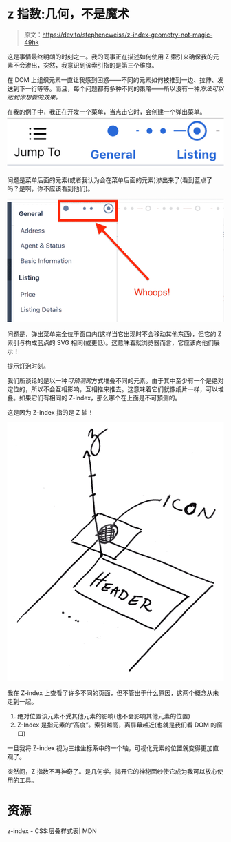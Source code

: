 # z 指数:几何，不是魔术

> 原文：<https://dev.to/stephencweiss/z-index-geometry-not-magic-49hk>

这是事情最终明朗的时刻之一。我的同事正在描述如何使用 Z 索引来确保我的元素不会渗出，突然，我意识到该索引指的是第三个维度。

在 DOM 上组织元素一直让我感到困惑——不同的元素如何被推到一边、拉伸、发送到下一行等等。而且，每个问题都有多种不同的策略——所以没有一种*方法可以达到你想要的效果。*

在我的例子中，我正在开发一个菜单，当点击它时，会创建一个弹出菜单。[![menu and stepper](img/ee74862be8dbd6902dde019ed6baafff.png)](///static/245d70af9cf09782dd53bf58a4c0abb9/1e685/menu-and-stepper.png)

问题是菜单后面的元素(或者我认为会在菜单后面的元素)渗出来了(看到蓝点了吗？是啊，你不应该看到他们)。

[![open menu bleed through](img/abd320ca2d776db4c6eb5606f19d5806.png)](///static/4fbb0475c0d4061ef34608b7f7606650/af0fb/open-menu-bleed-through.png)

问题是，弹出菜单完全位于窗口内(这样当它出现时不会移动其他东西)，但它的 Z 索引与构成蓝点的 SVG 相同(或更低)。这意味着就浏览器而言，它应该向他们展示！

提示灯泡时刻。

我们所谈论的是以一种*可预测的*方式堆叠不同的元素。由于其中至少有一个是绝对定位的，所以不会互相影响，互相推来推去。这意味着它们就像纸片一样，可以堆叠。如果它们有相同的 Z-index，那么哪个在上面是不可预测的。

这是因为 Z-index 指的是 Z 轴！

[![z index visualization](img/4e9a9bfef7c628450ddbef267edc2743.png)](///static/b5a581e57778e0eb29f306e8743eeee4/4d314/z-index-visualization.png)

我在 Z-index 上查看了许多不同的页面，但不管出于什么原因，这两个概念从未走到一起。

1.  绝对位置该元素不受其他元素的影响(也不会影响其他元素的位置)
2.  Z-Index 是指元素的“高度”。索引越高，离屏幕越近(也就是我们看 DOM 的窗口)

一旦我将 Z-index 视为三维坐标系中的一个轴，可视化元素的位置就变得更加直观了。

突然间，Z 指数不再神奇了。是几何学。揭开它的神秘面纱使它成为我可以放心使用的工具。

# 资源

z-index - CSS:层叠样式表| MDN